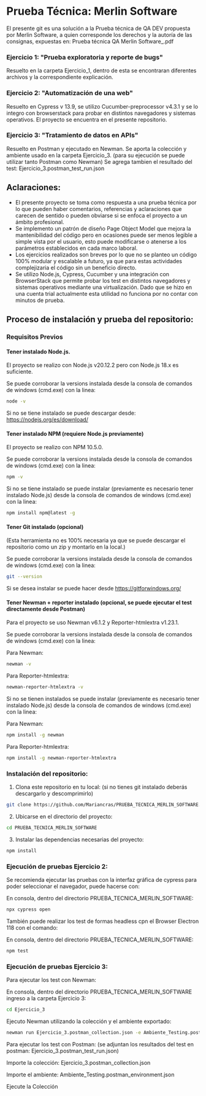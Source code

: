 # Prueba Técnica: Merlin Software

El presente git es una solución a la Prueba técnica de QA DEV propuesta por Merlin Software, a quien corresponde los derechos y la autoría de las consignas, expuestas en: Prueba técnica QA Merlin Software_.pdf

### Ejercicio 1: "Prueba exploratoria y reporte de bugs"
Resuelto en la carpeta Ejercicio_1, dentro de esta se encontraran diferentes archivos y la correspondiente explicación.

### Ejercicio 2: "Automatización de una web"
Resuelto en Cypress v 13.9, se utilizo Cucumber-preprocessor v4.3.1 y se lo integro con browserstack para probar en distintos navegadores y sistemas operativos. 
El proyecto se encuentra en el presente repositorio.


### Ejercicio 3: "Tratamiento de datos en APIs"
Resuelto en Postman y ejecutado en Newman. Se aporta la colección y ambiente usado en la carpeta Ejercicio_3. (para su ejecución se puede utilizar tanto Postman como Newman)
Se agrega tambien el resultado del test: Ejercicio_3.postman_test_run.json


## Aclaraciones:

* El presente proyecto se toma como respuesta a una prueba técnica por lo que pueden haber comentarios, referencias y aclaraciones que carecen de sentido o pueden obviarse si se enfoca el proyecto a un ámbito profesional. 
* Se implemento un patrón de diseño Page Object Model que mejora la mantenibilidad del código pero en ocasiones puede ser menos legible a simple vista por el usuario, esto puede modificarse o atenerse a los parámetros establecidos en cada marco laboral.
* Los ejercicios realizados son breves por lo que no se planteo un código 100% modular y escalable a futuro, ya que para estas actividades complejizaria el código sin un beneficio directo.
* Se utilizo Node.js, Cypress, Cucumber y una integración con BrowserStack que permite probar los test en distintos navegadores y sistemas operativos mediante una virtualización. Dado que se hizo en una cuenta trial actualmente esta utilidad no funciona por no contar con minutos de prueba.




## Proceso de instalación y prueba del repositorio:


### Requisitos Previos

#### Tener instalado Node.js. 

El proyecto se realizo con Node.js v20.12.2 pero con Node.js 18.x es suficiente.

Se puede corroborar la versions instalada desde la consola de comandos de windows (cmd.exe) con la linea: 
```bash
node -v
```

Si no se tiene instalado se puede descargar desde: https://nodejs.org/es/download/ 

#### Tener instalado NPM (requiere Node.js previamente)

El proyecto se realizo con NPM 10.5.0. 

Se puede corroborar la versions instalada desde la consola de comandos de windows (cmd.exe) con la linea: 
```bash
npm -v
```

Si no se tiene instalado se puede instalar (previamente es necesario tener instalado Node.js) desde la consola de comandos de windows (cmd.exe) con la linea: 
```bash
npm install npm@latest -g
```

#### Tener Git instalado (opcional)

(Esta herramienta no es 100% necesaria ya que se puede descargar el repositorio como un zip y montarlo en la local.)

Se puede corroborar la versions instalada desde la consola de comandos de windows (cmd.exe) con la linea: 
```bash
git --version
```

Si se desea instalar se puede hacer desde https://gitforwindows.org/


#### Tener Newman + reporter instalado (opcional, se puede ejecutar el test directamente desde Postman)

Para el proyecto se uso Newman v6.1.2 y Reporter-htmlextra v1.23.1.

Se puede corroborar la versions instalada desde la consola de comandos de windows (cmd.exe) con la linea: 

Para Newman:
```bash
newman -v
```

Para Reporter-htmlextra:
```bash
newman-reporter-htmlextra -v
```

Si no se tienen instalados se puede instalar (previamente es necesario tener instalado Node.js) desde la consola de comandos de windows (cmd.exe) con la linea: 

Para Newman:
```bash
npm install -g newman
```

Para Reporter-htmlextra:
```bash
npm install -g newman-reporter-htmlextra
```


### Instalación del repositorio:  

1. Clona este repositorio en tu local: (si no tienes git instalado deberás descargarlo y descomprimirlo)

```bash
git clone https://github.com/Mariancras/PRUEBA_TECNICA_MERLIN_SOFTWARE.git
```

2. Ubicarse en el directorio del proyecto:

```bash
cd PRUEBA_TECNICA_MERLIN_SOFTWARE
```

3. Instalar las dependencias necesarias del proyecto:

```bash
npm install
```


### Ejecución de pruebas Ejercicio 2:

Se recomienda ejecutar las pruebas con la interfaz gráfica de cypress para poder seleccionar el navegador, puede hacerse con:

En consola, dentro del directorio PRUEBA_TECNICA_MERLIN_SOFTWARE:
```bash
npx cypress open
```

También puede realizar los test de formas headless cpn el Browser Electron 118 con el comando:

En consola, dentro del directorio PRUEBA_TECNICA_MERLIN_SOFTWARE:
```bash
npm test
```


### Ejecución de pruebas Ejercicio 3:

Para ejecutar los test con Newman:

En consola, dentro del directorio PRUEBA_TECNICA_MERLIN_SOFTWARE ingreso a la carpeta Ejercicio 3:
```bash
cd Ejercicio_3
```

Ejecuto Newman utilizando la colección y el ambiente exportado:
```bash
newman run Ejercicio_3.postman_collection.json -e Ambiente_Testing.postman_environment.json
```

Para ejecutar los test con Postman:
(se adjuntan los resultados del test en postman: Ejercicio_3.postman_test_run.json)

Importe la colección: Ejercicio_3.postman_collection.json

Importe el ambiente: Ambiente_Testing.postman_environment.json

Ejecute la Colección

